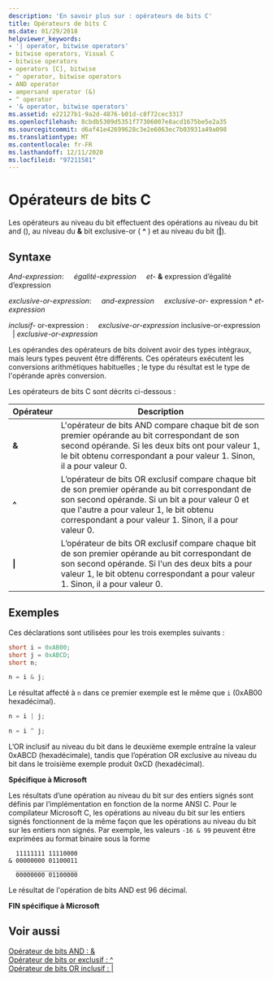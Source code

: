 ```yaml
---
description: 'En savoir plus sur : opérateurs de bits C'
title: Opérateurs de bits C
ms.date: 01/29/2018
helpviewer_keywords:
- '| operator, bitwise operators'
- bitwise operators, Visual C
- bitwise operators
- operators [C], bitwise
- ^ operator, bitwise operators
- AND operator
- ampersand operator (&)
- ^ operator
- '& operator, bitwise operators'
ms.assetid: e22127b1-9a2d-4876-b01d-c8f72cec3317
ms.openlocfilehash: 8cbdb5309d5351f77306007e8acd1675be5e2a35
ms.sourcegitcommit: d6af41e42699628c3e2e6063ec7b03931a49a098
ms.translationtype: MT
ms.contentlocale: fr-FR
ms.lasthandoff: 12/11/2020
ms.locfileid: "97211581"
---
```

# <a name="c-bitwise-operators"></a>Opérateurs de bits C

Les opérateurs au niveau du bit effectuent des opérations au niveau du bit and (), au niveau du **&** bit exclusive-or ( **^** ) et au niveau du bit (**&#124;**).

## <a name="syntax"></a>Syntaxe

*And-expression*: &nbsp; &nbsp; *égalité-expression* &nbsp; &nbsp; *et-* **&**  expression d’égalité d’expression

*exclusive-or-expression*: &nbsp; &nbsp; *and-expression* &nbsp; &nbsp; *exclusive-or-* expression **^** *et-expression*

*inclusif-* or-expression : &nbsp; &nbsp; *exclusive-or-expression* inclusive-or-expression &nbsp; &nbsp;  &#124; *exclusive-or-expression*

Les opérandes des opérateurs de bits doivent avoir des types intégraux, mais leurs types peuvent être différents. Ces opérateurs exécutent les conversions arithmétiques habituelles ; le type du résultat est le type de l'opérande après conversion.

Les opérateurs de bits C sont décrits ci-dessous :

|Opérateur|Description|
|--------------|-----------------|
|**&**|L'opérateur de bits AND compare chaque bit de son premier opérande au bit correspondant de son second opérande. Si les deux bits ont pour valeur 1, le bit obtenu correspondant a pour valeur 1. Sinon, il a pour valeur 0.|
|**^**|L’opérateur de bits OR exclusif compare chaque bit de son premier opérande au bit correspondant de son second opérande. Si un bit a pour valeur 0 et que l'autre a pour valeur 1, le bit obtenu correspondant a pour valeur 1. Sinon, il a pour valeur 0.|
|**&#124;**|L’opérateur de bits OR exclusif compare chaque bit de son premier opérande au bit correspondant de son second opérande. Si l'un des deux bits a pour valeur 1, le bit obtenu correspondant a pour valeur 1. Sinon, il a pour valeur 0.|

## <a name="examples"></a>Exemples

Ces déclarations sont utilisées pour les trois exemples suivants :

```C
short i = 0xAB00;
short j = 0xABCD;
short n;

n = i & j;
```

Le résultat affecté à `n` dans ce premier exemple est le même que `i` (0xAB00 hexadécimal).

```C
n = i | j;

n = i ^ j;
```

L’OR inclusif au niveau du bit dans le deuxième exemple entraîne la valeur 0xABCD (hexadécimale), tandis que l’opération OR exclusive au niveau du bit dans le troisième exemple produit 0xCD (hexadécimal).

**Spécifique à Microsoft**

Les résultats d’une opération au niveau du bit sur des entiers signés sont définis par l’implémentation en fonction de la norme ANSI C. Pour le compilateur Microsoft C, les opérations au niveau du bit sur les entiers signés fonctionnent de la même façon que les opérations au niveau du bit sur les entiers non signés. Par exemple, les valeurs `-16 & 99` peuvent être exprimées au format binaire sous la forme

```Expression
  11111111 11110000
& 00000000 01100011
  _________________
  00000000 01100000
```

Le résultat de l'opération de bits AND est 96 décimal.

**FIN spécifique à Microsoft**

## <a name="see-also"></a>Voir aussi

[Opérateur de bits AND : &](../cpp/bitwise-and-operator-amp.md)<br/>
[Opérateur de bits or exclusif : ^](../cpp/bitwise-exclusive-or-operator-hat.md)<br/>
[Opérateur de bits OR inclusif : &#124;](../cpp/bitwise-inclusive-or-operator-pipe.md)
